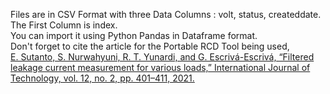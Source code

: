 Files are in CSV Format with three Data Columns : volt,	status,	createddate.
<br/>The First Column is index.
<br/>You can import it using Python Pandas in Dataframe format.
<br/>Don't forget to cite the article for the Portable RCD Tool being used, 
<br/>
 [E. Sutanto, S. Nurwahyuni, R. T. Yunardi, and G. Escrivá-Escrivá,
“Filtered leakage current measurement for various loads,” International
Journal of Technology, vol. 12, no. 2, pp. 401–411, 2021.](https://ijtech.eng.ui.ac.id/article/view/4302)
